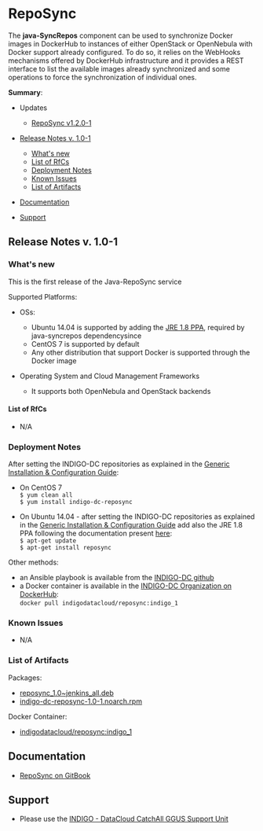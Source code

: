 # RepoSync

The **java-SyncRepos** component can be used to synchronize Docker images in DockerHub to instances of either OpenStack or OpenNebula with Docker support already configured. To do so, it relies on the WebHooks mechanisms offered by DockerHub infrastructure and it provides a REST interface to list the available images already synchronized and some operations to force the synchronization of individual ones.

**Summary**:

* Updates
  * [RepoSync v1.2.0-1](https://indigo-dc.gitbooks.io/indigo-datacloud-releases/content/indigo1/fifth_update_of_indigo-1.html#rs)<br>

* [Release Notes v. 1.0-1](#id1)
  * [What's new](#id2)
  * [List of RfCs](#id3)
  * [Deployment Notes](#id4)
  * [Known Issues](#id5)
  * [List of Artifacts](#id7)
* [Documentation](#id6)
* [Support](#id8)


<a id="id1"></a>
## Release Notes v. 1.0-1

<a id="id2"></a>
### What's new

This is the first release of the Java-RepoSync service

Supported Platforms:
* OSs:
  *  Ubuntu 14.04 is supported by adding the [JRE 1.8 PPA](https://launchpad.net/~openjdk-r/+archive/ubuntu/ppa), required by java-syncrepos dependencysince 
  * CentOS 7 is supported by default
  * Any other distribution that support Docker is supported through the Docker image

* Operating System and Cloud Management Frameworks
  * It supports both OpenNebula and OpenStack backends

<a id="id3"></a>
#### List of RfCs 

* N/A

<a id="id4"></a>
### Deployment Notes

After setting the INDIGO-DC repositories as explained in the [Generic Installation & Configuration Guide](generic_installation_and_configuration_guide_1.md):
* On CentOS 7 <br>
```$ yum clean all```<br>
```$ yum install indigo-dc-reposync```

* On Ubuntu 14.04 - after setting the INDIGO-DC repositories as explained in the [Generic Installation & Configuration Guide](generic_installation_and_configuration_guide_1.md) add also the JRE 1.8 PPA following the documentation present [here](https://launchpad.net/~openjdk-r/+archive/ubuntu/ppa):<br>
  ```$ apt-get update```<br>
  ```$ apt-get install reposync```

Other methods:
* an Ansible playbook is available from the [INDIGO-DC github](https://github.com/indigo-dc/java-syncrepos/tree/master/ansible/tasks)
* a Docker container is available in the [INDIGO-DC Organization on DockerHub](https://hub.docker.com/r/indigodatacloud/reposync/):<br>
  ```docker pull indigodatacloud/reposync:indigo_1```

<a id="id5"></a>
### Known Issues

* N/A

<a id="id7"></a>
### List of Artifacts

Packages:
* [reposync_1.0~jenkins_all.deb](http://repo.indigo-datacloud.eu/repository/indigo/1/ubuntu/dists/trusty/main/binary-amd64/reposync_1.0~jenkins_all.deb)
* [indigo-dc-reposync-1.0-1.noarch.rpm](http://repo.indigo-datacloud.eu/repository/indigo/1/centos7/x86_64/base/indigo-dc-reposync-1.0-1.noarch.rpm)

Docker Container:
* [indigodatacloud/reposync:indigo_1](https://hub.docker.com/r/indigodatacloud/reposync/)

<a id="id6"></a>
## Documentation

* [RepoSync on GitBook](https://indigo-dc.gitbooks.io/java-syncrepos/content/)

<a id="id8"></a>
## Support

* Please use the [INDIGO - DataCloud CatchAll GGUS Support Unit](https://wiki.egi.eu/wiki/GGUS:INDIGO_DataCloud_Catch-all_FAQ)
